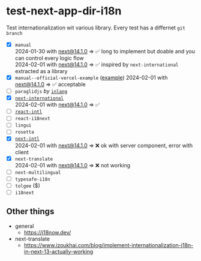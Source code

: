 # test-next-app-dir-i18n

Test internationalization wit various library.
Every test has a differnet `git branch`

- [x] `manual`  
  2024-01-30 with next@14.1.0 => ✅ long to implement but doable and you can control every logic flow  
  2024-02-01 with next@14.1.0 => ✅ inspired by `next-international` extracted as a library
- [x] `manual--official-vercel-example` ([example](https://github.com/vercel/next.js/tree/canary/examples/app-dir-i18n-routing)) 
  2024-02-01 with next@14.1.0 => ✅ acceptable
- [ ] `paraglidjs` *by* [`inlang`](https://inlang.com/m/gerre34r/library-inlang-paraglideJs)
- [x] [`next-international`](https://github.com/QuiiBz/next-international)  
  2024-02-01 with next@14.1.0 => ✅
- [ ] [`react-intl`](https://formatjs.io/)  
- [ ] `react-i18next`  
- [ ] `lingui`  
- [ ] `rosetta`  
- [x] [`next-intl`](https://next-intl-docs.vercel.app/)  
  2024-02-01 with next@14.1.0 => ❌ ok with server component, error with client
- [x] `next-translate`  
  2024-02-01 with next@14.1.0 => ❌ not working  
- [ ] `next-multilingual`  
- [ ] `typesafe-i18n`  
- [ ] `tolgee` ($)  
- [ ] `i18next`  

## Other things

- general
  - https://i18now.dev/
- next-translate
  - https://www.izoukhai.com/blog/implement-internationalization-i18n-in-next-13-actually-working